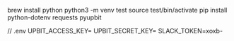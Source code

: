 brew install python
python3 -m venv test
source test/bin/activate
pip install python-dotenv requests pyupbit

// .env
UPBIT_ACCESS_KEY=
UPBIT_SECRET_KEY=
SLACK_TOKEN=xoxb-